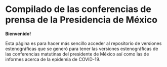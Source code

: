 # Compilado de las conferencias de prensa de la Presidencia de México

**Bienvenido!** 

Esta página es para hacer más sencillo acceder al repositorio de versiones estenográficas que se generó para tener las versiones estenográficas de las conferencias matutinas del presidente de México así como las de informes acerca de la epidemia de COVID-19.
